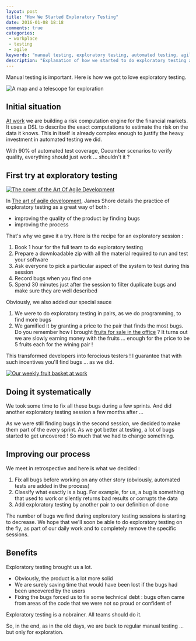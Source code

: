 ```yaml
---
layout: post
title: "How We Started Exploratory Testing"
date: 2016-01-08 18:18
comments: true
categories:
 - workplace
 - testing
 - agile
keywords: "manual testing, exploratory testing, automated testing, agile, sprint"
description: "Explanation of how we started to do exploratory testing and how we are now doing it systematically"
---
```

Manual testing is important. Here is how we got to love exploratory testing.

![A map and a telescope for exploration]({{site.url}}/imgs/2016-01-08-how-we-started-exploratory-testing/explore.jpg)

## Initial situation

[At work](http://www.murex.com) we are building a risk computation engine for the financial markets. It uses a DSL to describe the exact computations to estimate the risk on the data it knows. This in itself is already complex enough to justify the heavy investment in automated testing we did.

With 90% of automated test coverage, Cucumber scenarios to verify quality, everything should just work ... shouldn't it ?

## First try at exploratory testing

[![The cover of the Art Of Agile Development]({{site.url}}/imgs/2016-01-08-how-we-started-exploratory-testing/art-of-agile-development.jpg)](http://www.amazon.com/Art-Agile-Development-James-Shore/dp/0596527675/ref=sr_1_1?tag=pbourgau-20&amp;ie=UTF8&qid=1452279644&sr=8-1&keywords=the+art+of+agile+development)

In [The art of agile development](http://www.amazon.com/Art-Agile-Development-James-Shore/dp/0596527675/ref=sr_1_1?tag=pbourgau-20&amp;ie=UTF8&qid=1452279644&sr=8-1&keywords=the+art+of+agile+development), James Shore details the practice of exploratory testing as a great way of both :

* improving the quality of the product by finding bugs
* improving the process

That's why we gave it a try. Here is the recipe for an exploratory session :

1. Book 1 hour for the full team to do exploratory testing
2. Prepare a downloadable zip with all the material required to run and test your software
3. Ask everyone to pick a particular aspect of the system to test during this session
4. Record bugs when you find one
5. Spend 30 minutes just after the session to filter duplicate bugs and make sure they are well described

Obviously, we also added our special sauce

1. We were to do exploratory testing in pairs, as we do programming, to find more bugs
2. We gamified it by granting a price to the pair that finds the most bugs. Do you remember how I brought [fruits for sale in the office](/how-to-setup-a-weekly-fruit-basket-in-no-time/) ? It turns out we are slowly earning money with the fruits ... enough for the price to be 5 fruits each for the wining pair !

This transformed developers into ferocious testers ! I guarantee that with such incentives you'll find bugs ... as we did.

[![Our weekly fruit basket at work]({{site.url}}/imgs/2016-01-08-how-we-started-exploratory-testing/fruits-basket.jpg)](/how-to-setup-a-weekly-fruit-basket-in-no-time/)

## Doing it systematically

We took some time to fix all these bugs during a few sprints. And did another exploratory testing session a few months after ...

As we were still finding bugs in the second session, we decided to make them part of the every sprint. As we got better at testing, a lot of bugs started to get uncovered ! So much that we had to change something.

## Improving our process

We meet in retrospective and here is what we decided :

1. Fix all bugs before working on any other story (obviously, automated tests are added in the process)
2. Classify what exactly is a bug. For example, for us, a bug is something that used to work or silently returns bad results or corrupts the data
3. Add exploratory testing by another pair to our definition of done

The number of bugs we find during exploratory testing sessions is starting to decrease. We hope that we'll soon be able to do exploratory testing on the fly, as part of our daily work and to completely remove the specific sessions.

## Benefits

Exploratory testing brought us a lot.

* Obviously, the product is a lot more solid
* We are surely saving time that would have been lost if the bugs had been uncovered by the users
* Fixing the bugs forced us to fix some technical debt : bugs often came from areas of the code that we were not so proud or confident of

Exploratory testing is a nobrainer. All teams should do it.

So, in the end, as in the old days, we are back to regular manual testing ... but only for exploration.

